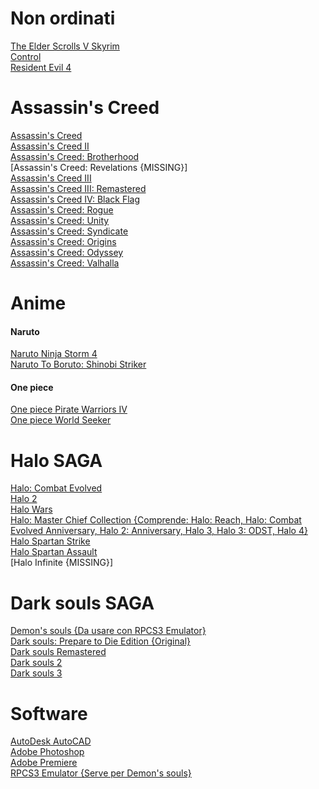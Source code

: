 # Non ordinati

[The Elder Scrolls V Skyrim](https://games-database.com/4sh)\
[Control](https://games-database.com/9eg)\
[Resident Evil 4](https://games-database.com/6q3)

# Assassin's Creed
[Assassin's Creed](https://megagames.com/fixes/assassins-creed-1?noradio=1)\
[Assassin's Creed II](https://games-database.com/4qf)\
[Assassin's Creed: Brotherhood](https://games-database.com/6qv)\
[Assassin's Creed: Revelations {MISSING}]\
[Assassin's Creed III](https://games-database.com/4lt)\
[Assassin's Creed III: Remastered](https://games-database.com/bN2)\
[Assassin's Creed IV: Black Flag](https://games-database.com/48w)\
[Assassin's Creed: Rogue](https://games-database.com/6p8)\
[Assassin's Creed: Unity](https://games-database.com/6pa)\
[Assassin's Creed: Syndicate](https://games-database.com/72S)\
[Assassin's Creed: Origins](https://games-database.com/6tv)\
[Assassin's Creed: Odyssey](https://games-database.com/4lu)\
[Assassin's Creed: Valhalla](https://games-database.com/7p3)

# Anime
#### Naruto
[Naruto Ninja Storm 4](https://games-database.com/4ry)\
[Naruto To Boruto: Shinobi Striker](https://games-database.com/6ws)

#### One piece
[One piece Pirate Warriors IV](https://games-database.com/9gz)\
[One piece World Seeker](https://steamunlocked.net/one-piece-world-seeker-free-download/)

# Halo SAGA  
[Halo: Combat Evolved](https://gamesnostalgia.com/download/halo-combat-evolved/2908?t=96506455)\
[Halo 2](https://games-database.com/9ly)\
[Halo Wars](https://games-database.com/4dx)\
[Halo: Master Chief Collection {Comprende: Halo: Reach, Halo: Combat Evolved Anniversary, Halo 2: Anniversary, Halo 3, Halo 3: ODST, Halo 4}](https://games-database.com/42r)\
[Halo Spartan Strike](https://games-database.com/9lz)\
[Halo Spartan Assault](https://steamunlocked.eu/halo-spartan-assault-free-download/)\
[Halo Infinite {MISSING}]

# Dark souls SAGA
[Demon's souls {Da usare con RPCS3 Emulator}](http://www.emuroms.ch/en/ps3/demons-souls-iso-download-torrent)\
[Dark souls: Prepare to Die Edition {Original}](https://archive.org/download/dark-souls-prepare-to-die-edition-PC/Dark%20Souls%20-%20Prepare%20To%20Die%20Edition.7z)\
[Dark souls Remastered](https://worldofpcgames.co/dark-souls-remastered-free-download-v2/)\
[Dark souls 2](https://worldofpcgames.co/dark-souls-ii-free-download/)\
[Dark souls 3](https://worldofpcgames.co/dark-souls-3-the-ringed-city-free-download-apk/)

# Software
[AutoDesk AutoCAD](https://games-database.com/4c6)\
[Adobe Photoshop](https://mega.nz/file/aJ1UBBIS#HSd6sDrRtd6iYnc6Pkas3iV6R96ZHFr-vpug6eXKdRY)\
[Adobe Premiere](https://filecr.com/windows/adobe-premiere/)\
[RPCS3 Emulator {Serve per Demon's souls}](https://rpcs3.net/download) 


